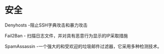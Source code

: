 # 安全

Denyhosts -阻止SSH字典攻击和暴力攻击

Fail2Ban - 扫描日志文件，并对具有恶意行为显示的IP采取措施

SpamAssassin -一个强大的和受欢迎的垃圾邮件过滤器，它采用多种检测技术。
